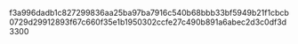 f3a996dadb1c827299836aa25ba97ba7916c540b68bbb33bf5949b21f1cbcb0729d29912893f67c660f35e1b1950302ccfe27c490b891a6abec2d3c0df3d3300
